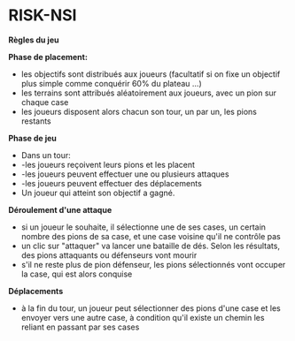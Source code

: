 # RISK-NSI
**Règles du jeu**

**Phase de placement:**
* les objectifs sont distribués aux joueurs (facultatif si on fixe un objectif plus simple comme conquérir 60% du plateau ...)
* les terrains sont attribués aléatoirement aux joueurs, avec un pion sur chaque case
* les joueurs disposent alors chacun son tour, un par un, les pions restants

**Phase de jeu**
* Dans un tour:
* -les joueurs reçoivent leurs pions et les placent
* -les joueurs peuvent effectuer une ou plusieurs attaques
* -les joueurs peuvent effectuer des déplacements
* Un joueur qui atteint son objectif a gagné.

**Déroulement d'une attaque**
* si un joueur le souhaite, il sélectionne une de ses cases, un certain nombre des pions de sa case, et une case voisine qu'il ne contrôle pas
* un clic sur "attaquer" va lancer une bataille de dés. Selon les résultats, des pions attaquants ou défenseurs vont mourir
* s'il ne reste plus de pion défenseur, les pions sélectionnés vont occuper la case, qui est alors conquise

**Déplacements**
* à la fin du tour, un joueur peut sélectionner des pions d'une case et les envoyer vers une autre case, à condition qu'il existe un chemin les reliant en passant par ses cases
